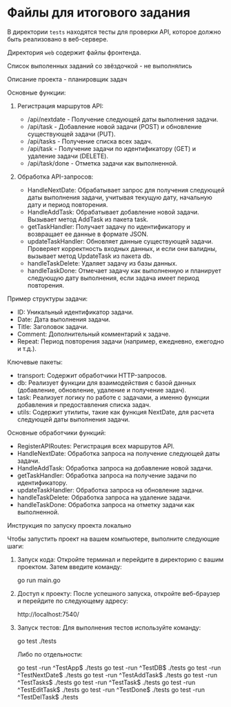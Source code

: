 # Файлы для итогового задания

В директории `tests` находятся тесты для проверки API, которое должно быть реализовано в веб-сервере.

Директория `web` содержит файлы фронтенда.

Список выполенных заданий со звёздочкой - не выполнялись

Описание проекта - планировщик задач

Основные функции:

1. Регистрация маршрутов API:
    - /api/nextdate - Получение следующей даты выполнения задачи.
    - /api/task - Добавление новой задачи (POST) и обновление существующей задачи (PUT).
    - /api/tasks - Получение списка всех задач.
    - /api/task - Получение задачи по идентификатору (GET) и удаление задачи (DELETE).
    - /api/task/done - Отметка задачи как выполненной.

2. Обработка API-запросов:
    - HandleNextDate: Обрабатывает запрос для получения следующей даты выполнения задачи, учитывая текущую дату, начальную дату и период повторения.
    - HandleAddTask: Обрабатывает добавление новой задачи. Вызывает метод AddTask из пакета task.
    - getTaskHandler: Получает задачу по идентификатору и возвращает ее данные в формате JSON.
    - updateTaskHandler: Обновляет данные существующей задачи. Проверяет корректность входных данных, и если они валидны, вызывает метод UpdateTask из пакета db.
    - handleTaskDelete: Удаляет задачу из базы данных.
    - handleTaskDone: Отмечает задачу как выполненную и планирует следующую дату выполнения, если задача имеет период повторения.

Пример структуры задачи:

- ID: Уникальный идентификатор задачи.
- Date: Дата выполнения задачи.
- Title: Заголовок задачи.
- Comment: Дополнительный комментарий к задаче.
- Repeat: Период повторения задачи (например, ежедневно, ежегодно и т.д.).

Ключевые пакеты:

- transport: Содержит обработчики HTTP-запросов.
- db: Реализует функции для взаимодействия с базой данных (добавление, обновление, удаление и получение задач).
- task: Реализует логику по работе с задачами, а именно функции добавления и предоставления списка задач.
- utils: Содержит утилиты, такие как функция NextDate, для расчета следующей даты выполнения задачи.

Основные обработчики функций:

- RegisterAPIRoutes: Регистрация всех маршрутов API.
- HandleNextDate: Обработка запроса на получение следующей даты задачи.
- HandleAddTask: Обработка запроса на добавление новой задачи.
- getTaskHandler: Обработка запроса на получение задачи по идентификатору.
- updateTaskHandler: Обработка запроса на обновление задачи.
- handleTaskDelete: Обработка запроса на удаление задачи.
- handleTaskDone: Обработка запроса на отметку задачи как выполненной.

Инструкция по запуску проекта локально

Чтобы запустить проект на вашем компьютере, выполните следующие шаги:

1. Запуск кода:
   Откройте терминал и перейдите в директорию с вашим проектом. Затем введите команду:

   go run main.go


2. Доступ к проекту:
   После успешного запуска, откройте веб-браузер и перейдите по следующему адресу:

   http://localhost:7540/


3. Запуск тестов:
   Для выполнения тестов используйте команду:

   go test ./tests

   Либо по отдельности:

   go test -run ^TestApp$ ./tests
   go test -run ^TestDB$ ./tests
   go test -run ^TestNextDate$ ./tests
   go test -run ^TestAddTask$ ./tests
   go test -run ^TestTasks$ ./tests
   go test -run ^TestTask$ ./tests
   go test -run ^TestEditTask$ ./tests
   go test -run ^TestDone$ ./tests
   go test -run ^TestDelTask$ ./tests
   
